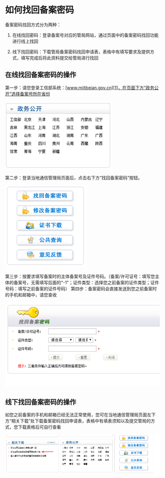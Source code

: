 # 如何找回备案密码

备案密码找回方式分为两种：

1. 在线找回密码：登录备案号对应的管局网站，通过页面中的备案密码找回功能进行线上找回

2. 线下找回密码：下载管局备案密码找回申请表，表格中有填写要求及提供方式，填写完成后将此资料提交给管局进行找回

## 在线找回备案密码的操作

第一步：请您登录工信部系统：[www.miitbeian.gov.cn][1]，在页面下方“政务公开”选择备案号所在省份

![](../image/找回密码-找回密码.png)

第二步：登录当地通信管理局页面后，点击右下方“找回备案密码”按钮。 

![](../image/找回密码-找回备案密码.png)

第三步：按要求填写备案时的主体备案号及证件号码。（备案/许可证号：填写您主体的备案号，无需填写后面的"-1"；证件类型：选择您之前备案的证件类型；证件号码：填写之前备案的证件号码） 第四步：备案密码会直接发送到您之前备案时的手机和邮箱中，请您查收 

![](../image/找回密码-填写号码.png)

## 线下找回备案密码的操作

如您之前备案的手机和邮箱已经无法正常使用，您可在当地通信管理局页面左下方“相关下载”处下载备案密码找回申请表，表格中有填表须知以及提交管局的方式，您下载表格后可自行查看 

![](../image/找回密码-工信部.png)


  [1]: www.miitbeian.gov.cn
